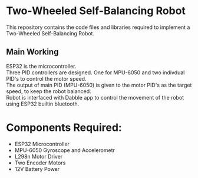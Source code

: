 
# **Two-Wheeled Self-Balancing Robot**

This repository contains the code files and libraries required to implement a Two-Wheeled Self-Balancing Robot.

## Main Working   
ESP32 is the microcontroller.   
Three PID controllers are designed. One for MPU-6050 and two indivdual PID's to control the motor speed.   
The output of main PID (MPU-6050) is given to the motor PID's as the target speed, to keep the robot balanced.   
Robot is interfaced with Dabble app to control the movement of the robot using ESP32 builtin bluetooth.

# **Components Required:**  
* ESP32 Microcontroller  
* MPU-6050 Gyroscope and Accelerometr  
* L298n Motor Driver  
* Two Encoder Motors  
* 12V Battery Power  
